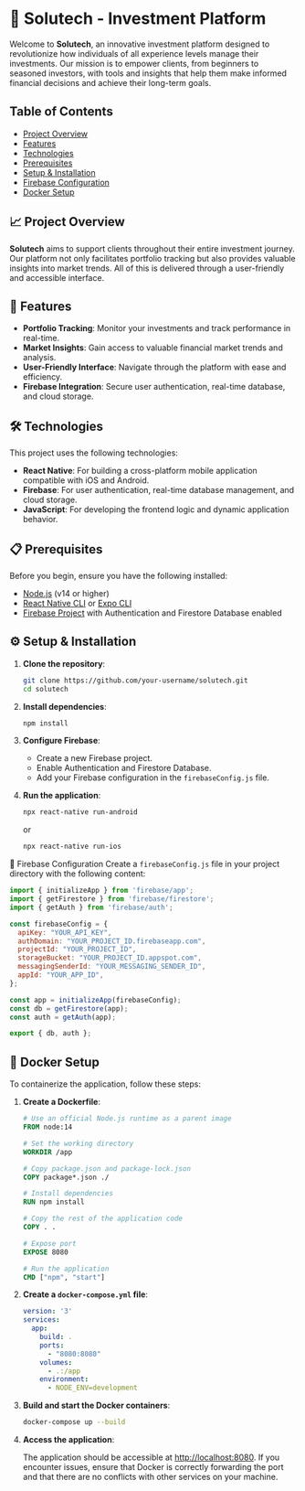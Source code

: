 # 🌟 Solutech - Investment Platform

Welcome to **Solutech**, an innovative investment platform designed to revolutionize how individuals of all experience levels manage their investments. Our mission is to empower clients, from beginners to seasoned investors, with tools and insights that help them make informed financial decisions and achieve their long-term goals.


## Table of Contents
- [Project Overview](#project-overview)
- [Features](#features)
- [Technologies](#technologies)
- [Prerequisites](#prerequisites)
- [Setup & Installation](#setup--installation)
- [Firebase Configuration](#firebase-configuration)
- [Docker Setup](#docker-setup)

## 📈 Project Overview

**Solutech** aims to support clients throughout their entire investment journey. Our platform not only facilitates portfolio tracking but also provides valuable insights into market trends. All of this is delivered through a user-friendly and accessible interface.

## 🚀 Features

- **Portfolio Tracking**: Monitor your investments and track performance in real-time.
- **Market Insights**: Gain access to valuable financial market trends and analysis.
- **User-Friendly Interface**: Navigate through the platform with ease and efficiency.
- **Firebase Integration**: Secure user authentication, real-time database, and cloud storage.

## 🛠️ Technologies

This project uses the following technologies:

- **React Native**: For building a cross-platform mobile application compatible with iOS and Android.
- **Firebase**: For user authentication, real-time database management, and cloud storage.
- **JavaScript**: For developing the frontend logic and dynamic application behavior.

## 📋 Prerequisites

Before you begin, ensure you have the following installed:

- [Node.js](https://nodejs.org/) (v14 or higher)
- [React Native CLI](https://reactnative.dev/docs/environment-setup) or [Expo CLI](https://expo.dev/)
- [Firebase Project](https://firebase.google.com/) with Authentication and Firestore Database enabled

## ⚙️ Setup & Installation

1. **Clone the repository**:
    ```bash
    git clone https://github.com/your-username/solutech.git
    cd solutech
    ```

2. **Install dependencies**:
    ```bash
    npm install
    ```

3. **Configure Firebase**:
    - Create a new Firebase project.
    - Enable Authentication and Firestore Database.
    - Add your Firebase configuration in the `firebaseConfig.js` file.

4. **Run the application**:
    ```bash
    npx react-native run-android
    ```
    or
    ```bash
    npx react-native run-ios
    ```

🔧 Firebase Configuration
Create a `firebaseConfig.js` file in your project directory with the following content:

```js
import { initializeApp } from 'firebase/app';
import { getFirestore } from 'firebase/firestore';
import { getAuth } from 'firebase/auth';

const firebaseConfig = {
  apiKey: "YOUR_API_KEY",
  authDomain: "YOUR_PROJECT_ID.firebaseapp.com",
  projectId: "YOUR_PROJECT_ID",
  storageBucket: "YOUR_PROJECT_ID.appspot.com",
  messagingSenderId: "YOUR_MESSAGING_SENDER_ID",
  appId: "YOUR_APP_ID",
};

const app = initializeApp(firebaseConfig);
const db = getFirestore(app);
const auth = getAuth(app);

export { db, auth };
```

## 🐳 Docker Setup

To containerize the application, follow these steps:

1. **Create a Dockerfile**:

    ```dockerfile
    # Use an official Node.js runtime as a parent image
    FROM node:14

    # Set the working directory
    WORKDIR /app

    # Copy package.json and package-lock.json
    COPY package*.json ./

    # Install dependencies
    RUN npm install

    # Copy the rest of the application code
    COPY . .

    # Expose port
    EXPOSE 8080

    # Run the application
    CMD ["npm", "start"]
    ```

2. **Create a `docker-compose.yml` file**:

    ```yaml
    version: '3'
    services:
      app:
        build: .
        ports:
          - "8080:8080"
        volumes:
          - .:/app
        environment:
          - NODE_ENV=development
    ```

3. **Build and start the Docker containers**:

    ```bash
    docker-compose up --build
    ```

4. **Access the application**:

    The application should be accessible at [http://localhost:8080](http://localhost:8080). If you encounter issues, ensure that Docker is correctly forwarding the port and that there are no conflicts with other services on your machine.
